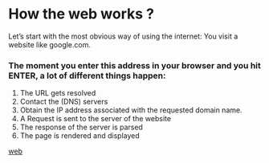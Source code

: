 #  How the web works ?

Let’s start with the most obvious way of using the internet: You visit a website like google.com.

### The moment you enter this address in your browser and you hit ENTER, a lot of different things happen:

1. The URL gets resolved
2. Contact the (DNS) servers
3. Obtain the IP address associated with the requested domain name.
4. A Request is sent to the server of the website
5. The response of the server is parsed
6. The page is rendered and displayed

[web](assets/image1.png)

